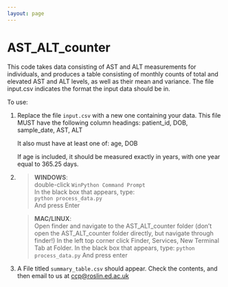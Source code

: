 ```yaml
---
layout: page
---
```


# AST_ALT_counter

This code takes data consisting of AST and ALT measurements for individuals, and produces a table consisting of monthly counts of total and elevated AST and ALT levels, as well as their mean and variance. The file input.csv indicates the format the input data should be in.

To use: 

1. Replace the file `input.csv` with a new one containing your data. This file MUST have the following column headings: 
patient_id, DOB, sample_date, AST, ALT

	It also must have at least one of: age, DOB

	If age is included, it should be measured exactly in years, with one year equal to 365.25 days.

2. 
	> **WINDOWS**:  
	>	double-click `WinPython Command Prompt`  
	>	In the black box that appears, type:  
	>	`python process_data.py`  
	>	And press Enter  

 
	> **MAC/LINUX**:  
	> 	Open finder and navigate to the AST_ALT_counter folder (don’t open the AST_ALT_counter folder directly, but navigate through finder!)
	>	In the left top corner click Finder, Services, New Terminal Tab at Folder. 
	> 	In the black box that appears, type:
	>   `python process_data.py`
	> 	And press enter

3. A File titled `summary_table.csv` should appear. Check the contents, and then email to us at [ccp@roslin.ed.ac.uk](mailto:ccp@roslin.ed.ac.uk)






